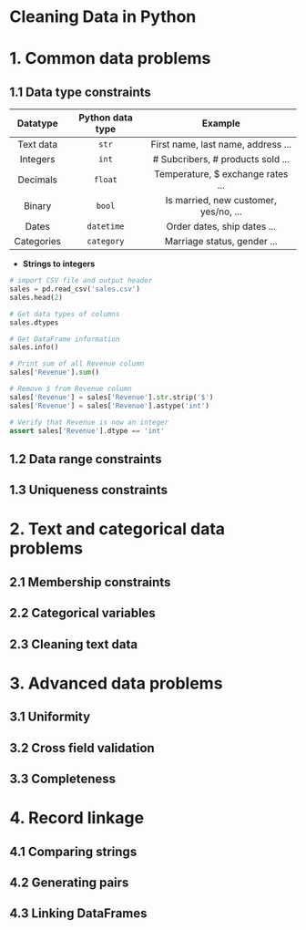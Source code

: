Cleaning Data in Python
=======================

# 1. Common data problems

## 1.1 Data type constraints

|Datatype  |Python data type|Example                              |
|:--------:|:--------------:|:-----------------------------------:|
|Text data |`str`           |First name, last name, address ...   |
|Integers  |`int`           |# Subcribers, # products sold ...    |
|Decimals  |`float`         |Temperature, $ exchange rates ...    |
|Binary    |`bool`          |Is married, new customer, yes/no, ...|
|Dates     |`datetime`      |Order dates, ship dates ...          |
|Categories|`category`      |Marriage status, gender ...          |

* **Strings to integers**

```python
# import CSV file and output header
sales = pd.read_csv('sales.csv')
sales.head(2)

# Get data types of columns
sales.dtypes

# Get DataFrame information
sales.info()

# Print sum of all Revenue column
sales['Revenue'].sum()

# Remove $ from Revenue column
sales['Revenue'] = sales['Revenue'].str.strip('$')
sales['Revenue'] = sales['Revenue'].astype('int')

# Verify that Revenue is now an integer
assert sales['Revenue'].dtype == 'int'
```






## 1.2 Data range constraints





## 1.3 Uniqueness constraints




# 2. Text and categorical data problems

## 2.1 Membership constraints

## 2.2 Categorical variables


## 2.3 Cleaning text data

# 3. Advanced data problems

## 3.1 Uniformity



## 3.2 Cross field validation



## 3.3 Completeness




# 4. Record linkage

## 4.1 Comparing strings




## 4.2 Generating pairs





## 4.3 Linking DataFrames







